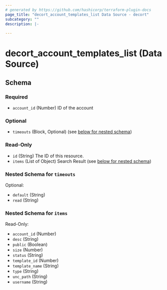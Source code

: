 ```yaml
---
# generated by https://github.com/hashicorp/terraform-plugin-docs
page_title: "decort_account_templates_list Data Source - decort"
subcategory: ""
description: |-
  
---
```


# decort_account_templates_list (Data Source)





<!-- schema generated by tfplugindocs -->
## Schema

### Required

- `account_id` (Number) ID of the account

### Optional

- `timeouts` (Block, Optional) (see [below for nested schema](#nestedblock--timeouts))

### Read-Only

- `id` (String) The ID of this resource.
- `items` (List of Object) Search Result (see [below for nested schema](#nestedatt--items))

<a id="nestedblock--timeouts"></a>
### Nested Schema for `timeouts`

Optional:

- `default` (String)
- `read` (String)


<a id="nestedatt--items"></a>
### Nested Schema for `items`

Read-Only:

- `account_id` (Number)
- `desc` (String)
- `public` (Boolean)
- `size` (Number)
- `status` (String)
- `template_id` (Number)
- `template_name` (String)
- `type` (String)
- `unc_path` (String)
- `username` (String)


